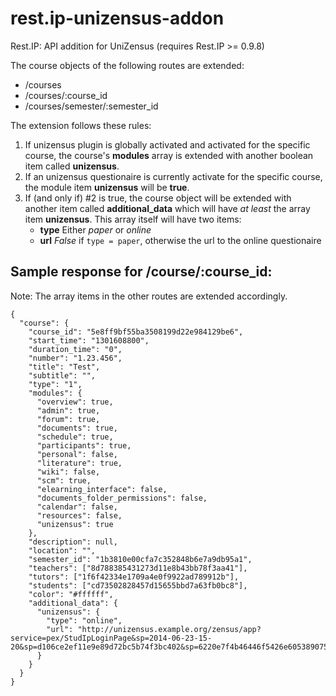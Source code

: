 rest.ip-unizensus-addon
=======================

Rest.IP: API addition for UniZensus (requires Rest.IP >= 0.9.8)

The course objects of the following routes are extended:

- /courses
- /courses/:course_id
- /courses/semester/:semester_id

The extension follows these rules:

1. If unizensus plugin is globally activated and activated for the specific course, the course's **modules** array is extended with another boolean item called **unizensus**.
2. If an unizensus questionaire is currently activate for the specific course, the module item **unizensus** will be **true**.
3. If (and only if) #2 is true, the course object will be extended with another item called **additional_data** which will have *at least* the array item **unizensus**. This array itself will have two items:
    * **type** Either *paper* or *online*
    * **url** *False* if `type = paper`, otherwise the url to the online questionaire

Sample response for **/course/:course_id**:
----------------

Note: The array items in the other routes are extended accordingly.

    {
      "course": {
        "course_id": "5e8ff9bf55ba3508199d22e984129be6",
        "start_time": "1301608800",
        "duration_time": "0",
        "number": "1.23.456",
        "title": "Test",
        "subtitle": "",
        "type": "1",
        "modules": {
          "overview": true,
          "admin": true,
          "forum": true,
          "documents": true,
          "schedule": true,
          "participants": true,
          "personal": false,
          "literature": true,
          "wiki": false,
          "scm": true,
          "elearning_interface": false,
          "documents_folder_permissions": false,
          "calendar": false,
          "resources": false,
          "unizensus": true
        },
        "description": null,
        "location": "",
        "semester_id": "1b3810e00cfa7c352848b6e7a9db95a1",
        "teachers": ["8d788385431273d11e8b43bb78f3aa41"],
        "tutors": ["1f6f42334e1709a4e0f9922ad789912b"],
        "students": ["cd73502828457d15655bbd7a63fb0bc8"],
        "color": "#ffffff",
        "additional_data": {
          "unizensus": {
            "type": "online",
            "url": "http://unizensus.example.org/zensus/app?service=pex/StudIpLoginPage&sp=2014-06-23-15-20&sp=d106ce2ef11e9e89d72bc5b74f3bc402&sp=6220e7f4b46446f5426e605389075e9b&sp=questionnaire&sp=f7eb7952b3c494cfb79fa7ed2df9ffac_0bc87ed8b085cccc08e359111a5d53b2&sp=f7eb7952b3c494cfb79fa7ed2df9ffac_0bc87ed8b085cccc08e359111a5d53b2"
          }
        }
      }
    }

    